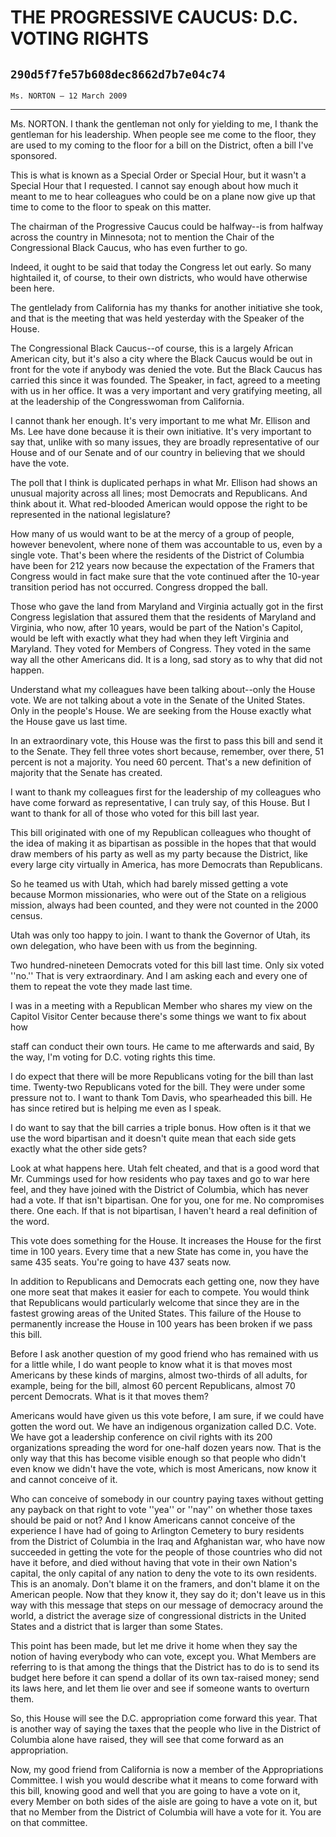 # THE PROGRESSIVE CAUCUS: D.C. VOTING RIGHTS
## `290d5f7fe57b608dec8662d7b7e04c74`
`Ms. NORTON — 12 March 2009`

---


Ms. NORTON. I thank the gentleman not only for yielding to me, I 
thank the gentleman for his leadership. When people see me come to the 
floor, they are used to my coming to the floor for a bill on the 
District, often a bill I've sponsored.

This is what is known as a Special Order or Special Hour, but it 
wasn't a Special Hour that I requested. I cannot say enough about how 
much it meant to me to hear colleagues who could be on a plane now give 
up that time to come to the floor to speak on this matter.

The chairman of the Progressive Caucus could be halfway--is from 
halfway across the country in Minnesota; not to mention the Chair of 
the Congressional Black Caucus, who has even further to go.

Indeed, it ought to be said that today the Congress let out early. So 
many hightailed it, of course, to their own districts, who would have 
otherwise been here.

The gentlelady from California has my thanks for another initiative 
she took, and that is the meeting that was held yesterday with the 
Speaker of the House.

The Congressional Black Caucus--of course, this is a largely African 
American city, but it's also a city where the Black Caucus would be out 
in front for the vote if anybody was denied the vote. But the Black 
Caucus has carried this since it was founded. The Speaker, in fact, 
agreed to a meeting with us in her office. It was a very important and 
very gratifying meeting, all at the leadership of the Congresswoman 
from California.


I cannot thank her enough. It's very important to me what Mr. Ellison 
and Ms. Lee have done because it is their own initiative. It's very 
important to say that, unlike with so many issues, they are broadly 
representative of our House and of our Senate and of our country in 
believing that we should have the vote.

The poll that I think is duplicated perhaps in what Mr. Ellison had 
shows an unusual majority across all lines; most Democrats and 
Republicans. And think about it. What red-blooded American would oppose 
the right to be represented in the national legislature?

How many of us would want to be at the mercy of a group of people, 
however benevolent, where none of them was accountable to us, even by a 
single vote. That's been where the residents of the District of 
Columbia have been for 212 years now because the expectation of the 
Framers that Congress would in fact make sure that the vote continued 
after the 10-year transition period has not occurred. Congress dropped 
the ball.

Those who gave the land from Maryland and Virginia actually got in 
the first Congress legislation that assured them that the residents of 
Maryland and Virginia, who now, after 10 years, would be part of the 
Nation's Capitol, would be left with exactly what they had when they 
left Virginia and Maryland. They voted for Members of Congress. They 
voted in the same way all the other Americans did. It is a long, sad 
story as to why that did not happen.

Understand what my colleagues have been talking about--only the House 
vote. We are not talking about a vote in the Senate of the United 
States. Only in the people's House. We are seeking from the House 
exactly what the House gave us last time.

In an extraordinary vote, this House was the first to pass this bill 
and send it to the Senate. They fell three votes short because, 
remember, over there, 51 percent is not a majority. You need 60 
percent. That's a new definition of majority that the Senate has 
created.

I want to thank my colleagues first for the leadership of my 
colleagues who have come forward as representative, I can truly say, of 
this House. But I want to thank for all of those who voted for this 
bill last year.

This bill originated with one of my Republican colleagues who thought 
of the idea of making it as bipartisan as possible in the hopes that 
that would draw members of his party as well as my party because the 
District, like every large city virtually in America, has more 
Democrats than Republicans.

So he teamed us with Utah, which had barely missed getting a vote 
because Mormon missionaries, who were out of the State on a religious 
mission, always had been counted, and they were not counted in the 2000 
census.

Utah was only too happy to join. I want to thank the Governor of 
Utah, its own delegation, who have been with us from the beginning.

Two hundred-nineteen Democrats voted for this bill last time. Only 
six voted ''no.'' That is very extraordinary. And I am asking each and 
every one of them to repeat the vote they made last time.

I was in a meeting with a Republican Member who shares my view on the 
Capitol Visitor Center because there's some things we want to fix about 
how


staff can conduct their own tours. He came to me afterwards and said, 
By the way, I'm voting for D.C. voting rights this time.

I do expect that there will be more Republicans voting for the bill 
than last time. Twenty-two Republicans voted for the bill. They were 
under some pressure not to. I want to thank Tom Davis, who spearheaded 
this bill. He has since retired but is helping me even as I speak.

I do want to say that the bill carries a triple bonus. How often is 
it that we use the word bipartisan and it doesn't quite mean that each 
side gets exactly what the other side gets?

Look at what happens here. Utah felt cheated, and that is a good word 
that Mr. Cummings used for how residents who pay taxes and go to war 
here feel, and they have joined with the District of Columbia, which 
has never had a vote. If that isn't bipartisan. One for you, one for 
me. No compromises there. One each. If that is not bipartisan, I 
haven't heard a real definition of the word.

This vote does something for the House. It increases the House for 
the first time in 100 years. Every time that a new State has come in, 
you have the same 435 seats. You're going to have 437 seats now.



In addition to Republicans and Democrats each getting one, now they 
have one more seat that makes it easier for each to compete. You would 
think that Republicans would particularly welcome that since they are 
in the fastest growing areas of the United States. This failure of the 
House to permanently increase the House in 100 years has been broken if 
we pass this bill.

Before I ask another question of my good friend who has remained with 
us for a little while, I do want people to know what it is that moves 
most Americans by these kinds of margins, almost two-thirds of all 
adults, for example, being for the bill, almost 60 percent Republicans, 
almost 70 percent Democrats. What is it that moves them?

Americans would have given us this vote before, I am sure, if we 
could have gotten the word out. We have an indigenous organization 
called D.C. Vote. We have got a leadership conference on civil rights 
with its 200 organizations spreading the word for one-half dozen years 
now. That is the only way that this has become visible enough so that 
people who didn't even know we didn't have the vote, which is most 
Americans, now know it and cannot conceive of it.

Who can conceive of somebody in our country paying taxes without 
getting any payback on that right to vote ''yea'' or ''nay'' on whether 
those taxes should be paid or not? And I know Americans cannot conceive 
of the experience I have had of going to Arlington Cemetery to bury 
residents from the District of Columbia in the Iraq and Afghanistan 
war, who have now succeeded in getting the vote for the people of those 
countries who did not have it before, and died without having that vote 
in their own Nation's capital, the only capital of any nation to deny 
the vote to its own residents. This is an anomaly. Don't blame it on 
the framers, and don't blame it on the American people. Now that they 
know it, they say do it; don't leave us in this way with this message 
that steps on our message of democracy around the world, a district the 
average size of congressional districts in the United States and a 
district that is larger than some States.

This point has been made, but let me drive it home when they say the 
notion of having everybody who can vote, except you. What Members are 
referring to is that among the things that the District has to do is to 
send its budget here before it can spend a dollar of its own tax-raised 
money; send its laws here, and let them lie over and see if someone 
wants to overturn them.

So, this House will see the D.C. appropriation come forward this 
year. That is another way of saying the taxes that the people who live 
in the District of Columbia alone have raised, they will see that come 
forward as an appropriation.

Now, my good friend from California is now a member of the 
Appropriations Committee. I wish you would describe what it means to 
come forward with this bill, knowing good and well that you are going 
to have a vote on it, every Member on both sides of the aisle are going 
to have a vote on it, but that no Member from the District of Columbia 
will have a vote for it. You are on that committee.